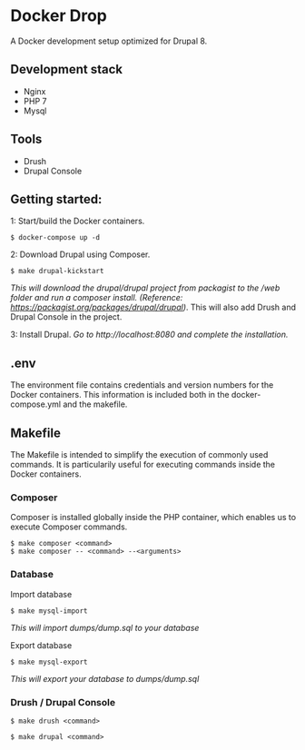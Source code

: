 # Docker Drop

A Docker development setup optimized for Drupal 8.

## Development stack
- Nginx
- PHP 7
- Mysql

## Tools
- Drush
- Drupal Console

## Getting started:

1: Start/build the Docker containers.
```
$ docker-compose up -d
```
2: Download Drupal using Composer.
```
$ make drupal-kickstart
```
*This will download the drupal/drupal project from packagist to the /web folder and run a composer install. (Reference: https://packagist.org/packages/drupal/drupal)*. This will also add Drush and Drupal Console in the project.

3: Install Drupal.
*Go to http://localhost:8080 and complete the installation.*

## .env
The environment file contains credentials and version numbers for the Docker containers. This information is included both in the docker-compose.yml and the makefile.

## Makefile
The Makefile is intended to simplify the execution of commonly used commands. It is particularily useful for executing commands inside the Docker containers.

### Composer
Composer is installed globally inside the PHP container, which enables us to execute Composer commands.

```
$ make composer <command>
$ make composer -- <command> --<arguments>
```

### Database
Import database
```
$ make mysql-import
```
*This will import dumps/dump.sql to your database*

Export database
```
$ make mysql-export
```
*This will export your database to dumps/dump.sql*

### Drush / Drupal Console
```
$ make drush <command>
```
```
$ make drupal <command>
```
